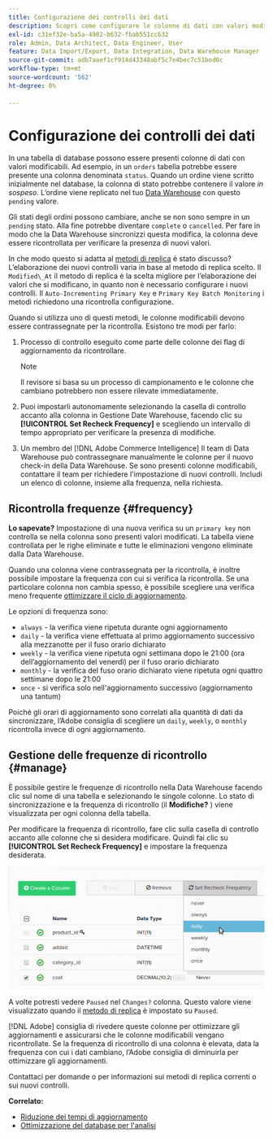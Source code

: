 ```yaml
---
title: Configurazione dei controlli dei dati
description: Scopri come configurare le colonne di dati con valori modificabili.
exl-id: c31ef32e-ba5a-4902-b632-fbab551cc632
role: Admin, Data Architect, Data Engineer, User
feature: Data Import/Export, Data Integration, Data Warehouse Manager
source-git-commit: adb7aaef1cf914d43348abf5c7e4bec7c51bed0c
workflow-type: tm+mt
source-wordcount: '562'
ht-degree: 0%

---
```


# Configurazione dei controlli dei dati

In una tabella di database possono essere presenti colonne di dati con valori modificabili. Ad esempio, in un `orders` tabella potrebbe essere presente una colonna denominata `status`. Quando un ordine viene scritto inizialmente nel database, la colonna di stato potrebbe contenere il valore _in sospeso_. L’ordine viene replicato nel tuo [Data Warehouse](../data-warehouse-mgr/tour-dwm.md) con questo `pending` valore.

Gli stati degli ordini possono cambiare, anche se non sono sempre in un `pending` stato. Alla fine potrebbe diventare `complete` o `cancelled`. Per fare in modo che la Data Warehouse sincronizzi questa modifica, la colonna deve essere ricontrollata per verificare la presenza di nuovi valori.

In che modo questo si adatta al [metodi di replica](../data-warehouse-mgr/cfg-replication-methods.md) è stato discusso? L’elaborazione dei nuovi controlli varia in base al metodo di replica scelto. Il `Modified\_At` il metodo di replica è la scelta migliore per l’elaborazione dei valori che si modificano, in quanto non è necessario configurare i nuovi controlli. Il `Auto-Incrementing Primary Key` e `Primary Key Batch Monitoring` i metodi richiedono una ricontrolla configurazione.

Quando si utilizza uno di questi metodi, le colonne modificabili devono essere contrassegnate per la ricontrolla. Esistono tre modi per farlo:

1. Processo di controllo eseguito come parte delle colonne dei flag di aggiornamento da ricontrollare.

   >[!NOTE]
   >
   >Il revisore si basa su un processo di campionamento e le colonne che cambiano potrebbero non essere rilevate immediatamente.

1. Puoi impostarli autonomamente selezionando la casella di controllo accanto alla colonna in Gestione Date Warehouse, facendo clic su **[!UICONTROL Set Recheck Frequency]** e scegliendo un intervallo di tempo appropriato per verificare la presenza di modifiche.

1. Un membro del [!DNL Adobe Commerce Intelligence] Il team di Data Warehouse può contrassegnare manualmente le colonne per il nuovo check-in della Data Warehouse. Se sono presenti colonne modificabili, contattare il team per richiedere l&#39;impostazione di nuovi controlli. Includi un elenco di colonne, insieme alla frequenza, nella richiesta.

## Ricontrolla frequenze {#frequency}

**Lo sapevate?**
Impostazione di una nuova verifica su un `primary key` non controlla se nella colonna sono presenti valori modificati. La tabella viene controllata per le righe eliminate e tutte le eliminazioni vengono eliminate dalla Data Warehouse.

Quando una colonna viene contrassegnata per la ricontrolla, è inoltre possibile impostare la frequenza con cui si verifica la ricontrolla. Se una particolare colonna non cambia spesso, è possibile scegliere una verifica meno frequente [ottimizzare il ciclo di aggiornamento](../../best-practices/reduce-update-cycle-time.md).

Le opzioni di frequenza sono:

* `always` - la verifica viene ripetuta durante ogni aggiornamento
* `daily` - la verifica viene effettuata al primo aggiornamento successivo alla mezzanotte per il fuso orario dichiarato
* `weekly` - la verifica viene ripetuta ogni settimana dopo le 21:00 (ora dell’aggiornamento del venerdì) per il fuso orario dichiarato
* `monthly` - la verifica del fuso orario dichiarato viene ripetuta ogni quattro settimane dopo le 21:00
* `once` - si verifica solo nell&#39;aggiornamento successivo (aggiornamento una tantum)

Poiché gli orari di aggiornamento sono correlati alla quantità di dati da sincronizzare, l’Adobe consiglia di scegliere un `daily`, `weekly`, o `monthly` ricontrolla invece di ogni aggiornamento.

## Gestione delle frequenze di ricontrollo {#manage}

È possibile gestire le frequenze di ricontrollo nella Data Warehouse facendo clic sul nome di una tabella e selezionando le singole colonne. Lo stato di sincronizzazione e la frequenza di ricontrollo (il **Modifiche?** ) viene visualizzata per ogni colonna della tabella.

Per modificare la frequenza di ricontrollo, fare clic sulla casella di controllo accanto alle colonne che si desidera modificare. Quindi fai clic su **[!UICONTROL Set Recheck Frequency]** e impostare la frequenza desiderata.

![](../../assets/dwm-recheck.png)

A volte potresti vedere `Paused` nel `Changes?` colonna. Questo valore viene visualizzato quando il [metodo di replica](../../data-analyst/data-warehouse-mgr/cfg-data-rechecks.md) è impostato su `Paused`.

[!DNL Adobe] consiglia di rivedere queste colonne per ottimizzare gli aggiornamenti e assicurarsi che le colonne modificabili vengano ricontrollate. Se la frequenza di ricontrollo di una colonna è elevata, data la frequenza con cui i dati cambiano, l’Adobe consiglia di diminuirla per ottimizzare gli aggiornamenti.

Contattaci per domande o per informazioni sui metodi di replica correnti o sui nuovi controlli.

**Correlato:**

* [Riduzione dei tempi di aggiornamento](../../best-practices/reduce-update-cycle-time.md)
* [Ottimizzazione del database per l&#39;analisi](../../best-practices/opt-db-analysis.md)
